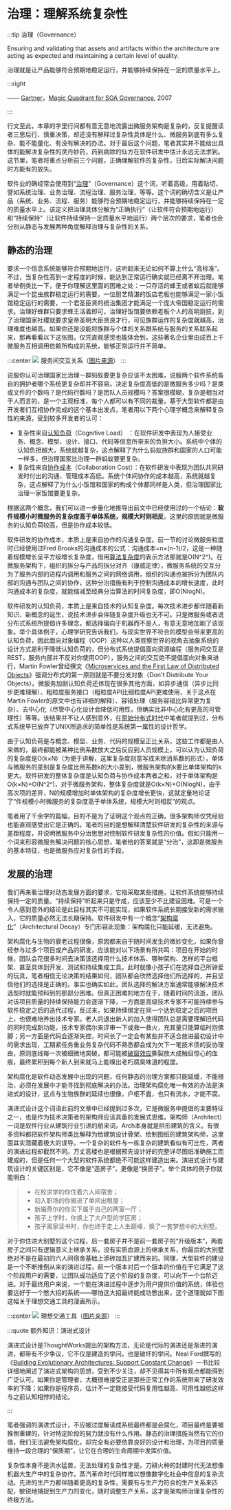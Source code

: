 # 治理：理解系统复杂性

:::tip 治理（Governance）

Ensuring and validating that assets and artifacts within the architecture are acting as expected and maintaining a certain level of quality.

治理就是让产品能够符合预期地稳定运行，并能够持续保持在一定的质量水平上。

:::right

—— [Gartner](https://en.wikipedia.org/wiki/Gartner)，[Magic Quadrant for SOA Governance](https://www.gartner.com/en/documents/1824514/magic-quadrant-for-soa-governance-technologies), 2007

:::

行文至此，本章的字里行间都有意无意地流露出微服务架构是复杂的，反复提醒读者三思后行、慎重决策，却还没有解释过复杂性具体是什么、微服务到底有多么复杂、能不能量化、有没有解决的办法。对于最后这个问题，笔者其实并不能给出具体的能解决复杂性的灵丹妙药，药到病除的仙方在软件研发中估计永远无法求到。这节里，笔者将重点分析前三个问题，正确理解软件的复杂性，日后实际解决问题时方能有的放矢。

软件业的确经常会使用到“[治理](https://en.wikipedia.org/wiki/SOA_governance)”（Governance）这个词，听着高级，用着贴切，譬如系统治理、业务治理、流程治理、服务治理，等等。这个词的确切含义是让产品（系统、业务、流程、服务）能够符合预期地稳定运行，并能够持续保持在一定的质量水平上。该定义把治理具体分解为“正确执行”（让软件符合预期地运行）和“持续保持”（让软件持续保持一定质量水平地运行）两个层次的要求，笔者也会分别从静态与发展两种角度解释治理与复杂性的关系。

## 静态的治理

要求一个信息系统能够符合预期地运行，这听起来无论如何不算上什么“高标准”。不过，当复杂性高到一定程度的时候，能达到正常运行确实就已经离不开治理。笔者举例类比一下，便于你理解这里面的困难之处：一只存活的蜂王或者蚁后就能够满足一个昆虫族群稳定运行的需要，一位厨艺精湛的饭店老板也能够满足一家小饭馆稳定运行的需要，一个君圣臣贤的统治集团才能满足一个庞大帝国稳定运行的需求。治理好蜂群只要求蜂王活着即可，治理好饭馆要依赖老板个人的高明厨技，到了治理国家社稷就要求皇帝圣明大臣贤良才行，可见族群运作的复杂度就越高，治理难度也越高。如果你还是没能将族群与个体的关系跟系统与服务的关系联系起来，那再看看以下这张图，仅凭直观感觉也能体会到，这些著名企业里由成百上千微服务互相调用依赖所构成的系统，能够正常运行并不简单。

:::center
![](./images/ms.jpg)
服务间交互关系（[图片来源](https://cloud-google-drive.blogspot.com/2019/11/adoption-of-cloud-native-architecture.html)）
:::

说服你认可治理国家比治理一群蚂蚁要更复杂应该不太困难，说服两个软件系统各自的拥护者哪个系统更复杂却并不容易。决定复杂度高低的是微服务多少吗？是类或文件的个数吗？是代码行数吗？是团队人员规模吗？答案很模糊，复杂是相当对于人而言的，是一个主观标准，每个人都可以有不同的裁量。基于大型软件都是由开发者们互相协作完成的这个基本出发点，笔者用以下两个心理学概念来解释复杂性的来源，受到较多开发者的认可：

- 复杂性来自[认知负荷](https://en.wikipedia.org/wiki/Cognitive_load)（Cognitive Load） ：在软件研发中表现为人接受业务、概念、模型、设计、接口、代码等信息所带来的负担大小。系统中个体的认知负担越大，系统就越复杂，这点解释了为什么蚂蚁族群和国家的人口可能一样多，但治理国家比治理一群蚂蚁要更复杂。
- 复杂性来自[协作成本](http://pss.sagepub.com/content/23/3/219.full.pdf)（Collaboration Cost）：在软件研发中表现为团队共同研发时付出的沟通、管理成本高低。系统个体间协作的成本越高，系统就越复杂，这点解释了为什么小饭馆和国家的构成个体都同样是人类，但治理国家比治理一家饭馆要更复杂。

根据这两个概念，我们可以进一步量化地推导出前文中已经使用过的一个结论：**软件规模小时微服务的复杂度高于单体系统，规模大时则相反**。这里的原因就是微服务的认知负荷较高，但是协作成本较低。

软件研发的协作成本，本质上是来自协作的沟通复杂度。前一节的讨论微服务粒度时已经使用过Fred Brooks的沟通成本的公式：沟通成本=n×(n-1)/2，这是一种随着规模增长呈平方级增长复杂度，借用[算法复杂度](https://en.wikipedia.org/wiki/Time_complexity)的表示方法那就是O(N^2^)。在微服务架构下，组织的拆分与产品的拆分对齐（康威定律），微服务系统的交互分为了服务内部的进程内调用和服务之间的网络调用，组织的沟通也被拆分为团队内部的沟通与团队之间的协作，这种分治措施有利于控制沟通成本的增长速度，此时沟通成本的复杂度，就能缩减至经典分治算法的时间复杂度，即O(NlogN)。

软件研发的认知负荷，本质上是来自技术的认知复杂度。每次技术进步都伴随着新知识、新概念的诞生，说技术进步会伴随复杂度升级也无不可。只是微服务或者说分布式系统所提倡许多理念，都选择偏向于机器而不是人，有意无意地加剧了该现象。举个具体例子，心理学研究告诉我们，与现实世界不符合的模型会带来更高的认知负荷，因此面向对象编程（OOP）这种以人类观察世界的视角去抽象系统的设计方式是利于降低认知负荷的，但分布式系统提倡面向资源编程（服务间交互是REST，服务内部并不反对你使用OOP），服务之间的交互绝不提倡面向对象来进行，Martin Fowler曾经撰文《[Microservices and the First Law of Distributed Objects](https://martinfowler.com/articles/distributed-objects-microservices.html)》强调分布式的第一原则就是不要分发对象（Don't Distribute Your Objects）。微服务加剧认知负荷还体现在很多其他方面，如异步通信（异步比同步更难理解）、粗粒度服务接口（粗粒度API比细粒度API更难使用，关于这点在Martin Fowler的原文中也有详细的解释）、容错处理（服务容错比异常更为复杂）、去中心化（尽管中心化设计会降低可用性，但确实比非中心化有更高的可管理性）等等。该结果并不让人感到意外，在[原始分布式时代](/architecture/architect-history/primitive-distribution.html)中笔者就提到过，分布式系统早已放弃了UNIX所追求的简单性是系统第一属性的设计哲学。

由于认知负荷是与概念、模型、业务、代码的规模呈正比关系，这些工作都是由人来做的，最终都能被某种比例系数放大之后反应到人员规模上，可以认为认知负荷的复杂度是O(k×N)（为便于讲解，这里复杂度刻意写成未除消系数的形式），单体与微服务的差别是复杂度比例系数k的大小差别，微服务架构的k要比单体架构的k更大。软件研发的整体复杂度是认知负荷与协作成本两者之和，对于单体架构是O(k×N)+O(N^2^)，对于微服务架构，整体复杂度就是O(k×N)+O(NlogN)，由于高次项的差异，N的规模增加时单体架构的复杂度增长更快，这就定量地论证了“件规模小时微服务的复杂度高于单体系统，规模大时则相反”的观点。

笔者用了千余字的篇幅，目的不是为了证明这个观点的正确，很多架构师仅凭经验也能直观感受出它是正确的。笔者的目的是想解释清楚软件研发的复杂性的来源与差距程度，并说明微服务中分治思想对控制软件研发复杂性的价值。假如只能用一个词来形容微服务解决问题的核心思想，笔者给的答案就是“分治”，这即是微服务的基本特征，也是微服务应对复杂性的手段。

## 发展的治理

我们再来看治理对动态发展方面的要求，它指采取某些措施，让软件系统能够持续保持一定的质量。“持续保持”听起来只是守成，应该至少不比建设困难。可是一个令人感到意外的结论是此目标其实不可能实现，如果软件系统长期接受新的需求输入，它的质量必然无法长期保持。软件研发中有一个概念“[架构腐化](https://link.springer.com/chapter/10.1007/978-3-642-10619-4_15)”（Architectural Decay）专门形容此现象：架构腐化只能延缓，无法避免。

架构腐化与生物的衰老过程很像，原因都来自于随时间发生的微妙变化，如果你曾经参与过多个项目或产品的研发，应该能对以下场景有所共鸣：项目在开始的时候，团队会花很多时间去决策该选择用什么技术体系、哪种架构、怎样的平台框架、甚至具体到开发、测试和持续集成工具。此时就像小孩子们在选择自己所钟爱的玩具，笔者相信无论决策的结果如何，团队都会欣然选择他们所选择的，并且坚信他们的选择是正确的。事实也确实如此，团队选择的解决方案通常能够解决技术选型时就能预料到的那部分困难。但真正困难的地方在于，随着时间的流逝，团队对该项目质量的持续保持能力会逐渐下降，一方面是高级技术专家不可能持续参与软件稳定之后的迭代过程，反过来，如果持续绑定在同一个达到稳定之后的项目上，也很难培养出技术专家。老人的退出新人的加入使得团队总是需要理解旧代码的同时完成新功能，技术专家偶尔来评审一下或救一救火，充其量只能算临时抱佛脚；另一方面是代码会逐渐失控，时间长了一定会有某些并不适合放进最初设计中的需求出现，工期紧任务重业务复杂代码不熟悉都会成为欠下一笔技术债的妥协理由，原则底线每一次被细微地突破，都可能被[破窗效应](https://en.wikipedia.org/wiki/Broken_windows_theory)撕裂放大成触目惊心的血痕，最终累积到每个新人到来就马上能嗅出老朽腐臭味道的程度。

架构腐化是软件动态发展中出现的问题，任何静态的治理方案都只能延缓，不能根治，必须在发展中才能寻找到彻底解决的办法。治理架构腐化唯一有效的办法是演进式的设计，这点与生物族群的延续也很像，户枢不蠹，也只有流水，才能不腐。

演进式设计这个词语此前的文章中已经提到过多次，它是微服务中提倡的主要特征之一，也是作为技术决策者的架构师应该具备的发展式思维。架构师（Architect）一词是软件行业从建筑行业引进的舶来词，Arch本身就是拱形建筑的含义。有很多资料都把软件架构师类比解释为给建筑设计骨架、绘制图纸的建筑架构师，这里面其实潜藏着极大的误导。一个复杂的软件与一栋复杂的建筑看似有可比性，两者的演进过程却截然不同。万丈高楼也是根据预先设计好的完整详尽图纸准确施工而建成的，但是任何一个大型的软件系统都绝不可能这样建造出来。演进式设计与建筑设计的关键区别是，它不像是“造房子”，更像是“换房子”。举个具体的例子你就能明白：

> - 在校求学的你住着六人间宿舍；
>- 初入职场的你搬进了单间出租屋；
> - 新婚燕尔的你买下属于自己的两室一厅；
>- 孩子上学时，你换上了大户型的学区房；
> - 孩子离家读书时，你也终于走上人生巅峰，换了一套梦想中的大别墅。

对于你住进大别墅的这个过程，后一套房子并不是前一套房子的“升级版本”，两套房子之间只有逻辑意义上继承关系，没有实质血源上的继承关系，你最后的大别墅绝对不是在最初的六人间宿舍基础上添砖加瓦扩建而来的。同理，大型软件的建设是一个不断推倒从来的演进过程，前一个版本对后一个版本的价值在于它满足了这个阶段用户的需要，让团队成功适应了这个阶段的复杂度，可以向下一个台阶迈进。对于最终用户来说，一个能在演进过程中逐步为用户提供价值的系统，体验也要远好于一个憋大招的系统——哪怕这大招最终能成功憋出来，这个道理就如下图这幅关于理想交通工具的漫画所示。

:::center
![](./images/evolution.png)
理想交通工具（[图片来源](https://m.dotdev.co/the-agile-bicycle-829a83b18e7)）
:::

:::quote 额外知识：演进式设计

演进式设计是ThoughtWorks提出的架构方法，无论是代际的演进还是渐进的演进，都带有不少争议，它不仅是建造的学问，也是破坏的学问。Neal Ford撰写的《[Building Evolutionary Architectures: Support Constant Change](https://book.douban.com/subject/34793521/)》一书比较详细地阐述了演进式架构的思想，受到不少关注，却不见得其中所有观点都能得到广泛认可。如果你是管理者，大概很难接受正是那些正常工作的系统带来了研发效率的下降；如果你是程序员，估计不一定能接受代码复用性越高、可用性越低这样与之前认知相悖的结论。

:::

笔者强调的演进式设计，不应被过度解读成系统最终都是会腐化，项目最终是要被推倒重建的，针对特定阶段的努力就没有什么作用。静态的治理措施当然有它的价值，我们无法避免架构腐化，却完全有必要依靠良好的设计和治理，为项目的质量维持一段合理的“保质期”，让它在合理的生命周期中发挥价值。

复杂性本身不是洪水猛兽，无法处理的复杂性才是。刀耕火种的封建时代无法想像机器大生产中的复杂协作，蒸汽革命时代同样难以想像数字化社会中信息的复杂流动。先进的生产力都伴随着更高的复杂性，需要有与生产力符合的生产关系来匹配，敏锐地捕捉到生产力的变化，随时调整生产关系，这才是架构师治理复杂性的终极方法。
